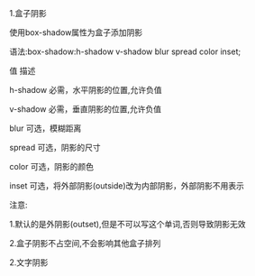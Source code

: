 1.盒子阴影

使用box-shadow属性为盒子添加阴影

语法:box-shadow:h-shadow  v-shadow  blur  spread  color  inset;

值                          描述

h-shadow           必需，水平阴影的位置,允许负值

v-shadow            必需，垂直阴影的位置,允许负值

 blur                      可选，模糊距离

 spread                  可选，阴影的尺寸

color                      可选，阴影的颜色

inset                       可选，将外部阴影(outside)改为内部阴影，外部阴影不用表示

注意:

1.默认的是外阴影(outset),但是不可以写这个单词,否则导致阴影无效

2.盒子阴影不占空间,不会影响其他盒子排列

2.文字阴影